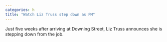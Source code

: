 ```yaml
---
categories: h
title: "Watch Liz Truss step down as PM"
---
```

Just five weeks after arriving at Downing Street, Liz Truss announces she is stepping down from the job.